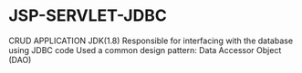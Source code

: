 # JSP-SERVLET-JDBC
CRUD APPLICATION 
JDK(1.8)
Responsible for interfacing with the database using JDBC code
Used a common design pattern: Data Accessor Object (DAO)



